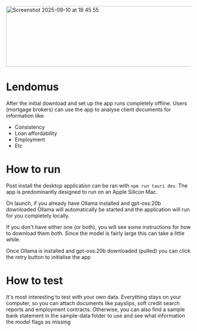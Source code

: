 
<img width="699" height="165" alt="Screenshot 2025-09-10 at 19 45 55" src="https://github.com/user-attachments/assets/c8325c9c-7887-49ac-aef6-2f21a029b3da" />

# Lendomus

After the initial download and set up the app runs completely offline. Users (mortgage brokers) can use the app to analyse client documents for information like:
- Consistency
- Loan affordability
- Employment
- Etc

# How to run

Post install the desktop application can be ran with ```npm run tauri dev```. The app is predominantly designed to run on an Apple Silicon Mac.

On launch, if you already have Ollama installed and gpt-oss:20b downloaded Ollama will automatically be started and the application will run for you completely locally.

If you don't have either one (or both), you will see some instructions for how to download them both. Since the model is fairly large this can take a little while.

Once Ollama is installed and gpt-oss:20b downloaded (pulled) you can click the retry button to initialise the app

# How to test

It's most interesting to test with your own data. Everything stays on your computer, so you can attach documents like payslips, soft credit search reports and employment contracts. Otherwise, you can also find a sample bank statement in the sample-data folder to use and see what information the model flags as missing
